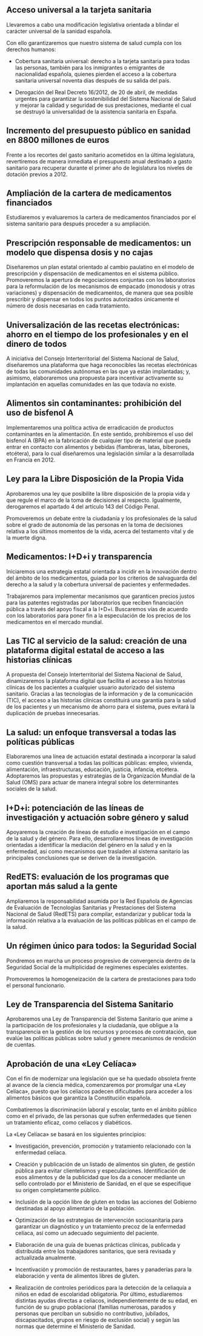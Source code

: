 ## Acceso universal a la tarjeta sanitaria
Llevaremos a cabo una modificación legislativa orientada
a blindar el carácter universal de la sanidad española.

Con ello garantizaremos que nuestro sistema de salud
cumpla con los derechos humanos:

 - Cobertura sanitaria universal: derecho a la tarjeta
sanitaria para todas las personas, también para los
inmigrantes o emigrantes de nacionalidad española,
quienes pierden el acceso a la cobertura sanitaria
universal noventa días después de su salida del país.

 - Derogación del Real Decreto 16/2012, de 20 de abril,
de medidas urgentes para garantizar la sostenibilidad
del Sistema Nacional de Salud y mejorar la calidad y
seguridad de sus prestaciones, mediante el cual se
destruyó la universalidad de la asistencia sanitaria en
España.

## Incremento del presupuesto público en sanidad en 8800 millones de euros
Frente a los recortes del gasto sanitario acometidos en la
última legislatura, revertiremos de manera inmediata el
presupuesto anual destinado a gasto sanitario para recuperar
durante el primer año de legislatura los niveles de
dotación previos a 2012.

## Ampliación de la cartera de medicamentos financiados
Estudiaremos y evaluaremos la cartera de medicamentos
financiados por el sistema sanitario para después proceder
a su ampliación.

## Prescripción responsable de medicamentos: un modelo que dispensa dosis y no cajas
Diseñaremos un plan estatal orientado al cambio paulatino
en el modelo de prescripción y dispensación de
medicamentos en el sistema público. Promoveremos la
apertura de negociaciones conjuntas con los laboratorios
para la reformulación de los mecanismos de empacado
(monodosis y otras variaciones) y dispensación de
medicamentos, de manera que sea posible prescribir y
dispensar en todos los puntos autorizados únicamente el
número de dosis necesarias en cada tratamiento.

## Universalización de las recetas electrónicas: ahorro en el tiempo de los profesionales y en el dinero de todos
A iniciativa del Consejo Interterritorial del Sistema Nacional
de Salud, diseñaremos una plataforma que haga
reconocibles las recetas electrónicas de todas las comunidades
autónomas en las que ya están implantadas; y,
asimismo, elaboraremos una propuesta para incentivar
activamente su implantación en aquellas comunidades
en las que todavía no existe.

## Alimentos sin contaminantes: prohibición del uso de bisfenol A
Implementaremos una política activa de erradicación de
productos contaminantes en la alimentación. En este
sentido, prohibiremos el uso del bisfenol A (BPA) en la
fabricación de cualquier tipo de material que pueda entrar
en contacto con alimentos y bebidas (fiambreras,
latas, biberones, etcétera), para lo cual diseñaremos una
legislación similar a la desarrollada en Francia en 2012.

## Ley para la Libre Disposición de la Propia Vida
Aprobaremos una ley que posibilite la libre disposición
de la propia vida y que regule el marco de la toma de decisiones
al respecto. Igualmente, derogaremos el apartado
4 del artículo 143 del Código Penal.

Promoveremos un debate entre la ciudadanía y los profesionales
de la salud sobre el grado de autonomía de las
personas en la toma de decisiones relativa a los últimos
momentos de la vida, acerca del testamento vital y de la
muerte digna.

## Medicamentos: I+D+i y transparencia
Iniciaremos una estrategia estatal orientada a incidir en la
innovación dentro del ámbito de los medicamentos, guiada
por los criterios de salvaguarda del derecho a la salud y la
cobertura universal de pacientes y enfermedades.

Trabajaremos para implementar mecanismos que garanticen
precios justos para las patentes registradas por
laboratorios que reciben financiación pública a través del
apoyo fiscal a la I+D+i. Buscaremos vías de acuerdo con
los laboratorios para poner fin a la especulación de los
precios de los medicamentos en el mercado mundial.

## Las TIC al servicio de la salud: creación de una plataforma digital estatal de acceso a las historias clínicas
A propuesta del Consejo Interterritorial del Sistema Nacional
de Salud, dinamizaremos la plataforma digital que
facilita el acceso a las historias clínicas de los pacientes a
cualquier usuario autorizado del sistema sanitario. Gracias
a las tecnologías de la información y de la comunicación
(TIC), el acceso a las historias clínicas constituirá
una garantía para la salud de los pacientes y un mecanismo
de ahorro para el sistema, pues evitará la duplicación
de pruebas innecesarias.

## La salud: un enfoque transversal a todas las políticas públicas
Elaboraremos una línea de actuación estatal destinada
a incorporar la salud como cuestión transversal a todas
las políticas públicas: empleo, vivienda, alimentación,
infraestructuras, educación, justicia, infancia, etcétera.
Adoptaremos las propuestas y estrategias de la Organización
Mundial de la Salud (OMS) para actuar de manera
integral sobre los determinantes sociales de la salud.

## I+D+i: potenciación de las líneas de investigación y actuación sobre género y salud
Apoyaremos la creación de líneas de estudio e investigación
en el campo de la salud y del género. Para ello,
desarrollaremos líneas de investigación orientadas a
identificar la mediación del género en la salud y en la enfermedad,
así como mecanismos que trasladen al sistema
sanitario las principales conclusiones que se deriven
de la investigación.

## RedETS: evaluación de los programas que aportan más salud a la gente
Ampliaremos la responsabilidad asumida por la Red
Española de Agencias de Evaluación de Tecnologías Sanitarias
y Prestaciones del Sistema Nacional de Salud
(RedETS) para compilar, estandarizar y publicar toda la
información relativa a la evaluación de las políticas públicas en el campo de la salud.

## Un régimen único para todos: la Seguridad Social
Pondremos en marcha un proceso progresivo de convergencia
dentro de la Seguridad Social de la multiplicidad
de regímenes especiales existentes.

Promoveremos la homogeneización de la cartera de prestaciones
para todo el personal funcionario.

## Ley de Transparencia del Sistema Sanitario
Aprobaremos una Ley de Transparencia del Sistema Sanitario
que anime a la participación de los profesionales
y la ciudadanía, que obligue a la transparencia en la
gestión de los recursos y procesos de contratación, que
evalúe las políticas públicas sobre salud y genere mecanismos
de rendición de cuentas.

## Aprobación de una «Ley Celíaca»
Con el fin de modernizar una legislación que se ha quedado
obsoleta frente al avance de la ciencia médica, comenzaremos
por promulgar una «Ley Celíaca», puesto que
los celíacos padecen dificultades para acceder a los alimentos
básicos que garantiza la Constitución española.

Combatiremos la discriminación laboral y escolar, tanto
en el ámbito público como en el privado, de las personas
que sufren enfermedades que tienen un tratamiento eficaz,
como celíacos y diabéticos.

La «Ley Celíaca» se basará en los siguientes principios:

 - Investigación, prevención, promoción y tratamiento
relacionado con la enfermedad celíaca.

 - Creación y publicación de un listado de alimentos sin
gluten, de gestión pública para evitar clientelismos y
especulaciones. Identificación de esos alimentos y de
la publicidad que los da a conocer mediante un sello
controlado por el Ministerio de Sanidad, en el que se
especifique su origen completamente público.

 - Inclusión de la opción libre de gluten en todas las acciones
del Gobierno destinadas al apoyo alimentario
de la población.

 - Optimización de las estrategias de intervención sociosanitaria
para garantizar un diagnóstico y un tratamiento
precoz de la enfermedad celíaca, así como
un adecuado seguimiento del paciente.

 - Elaboración de una guía de buenas prácticas clínicas,
publicada y distribuida entre los trabajadores sanitarios,
que será revisada y actualizada anualmente.

 - Incentivación y promoción de restaurantes, bares y
panaderías para la elaboración y venta de alimentos
libres de gluten.

 - Realización de controles periódicos para la detección de
la celiaquía a niños en edad de escolaridad obligatoria.
Por último, estudiaremos distintas ayudas directas a celíacos,
independientemente de su edad, en función de su
grupo poblacional (familias numerosas, parados y personas
que perciban un subsidio no contributivo, jubilados,
discapacitados, grupos en riesgo de exclusión social) y según
las normas que determine el Ministerio de Sanidad.

